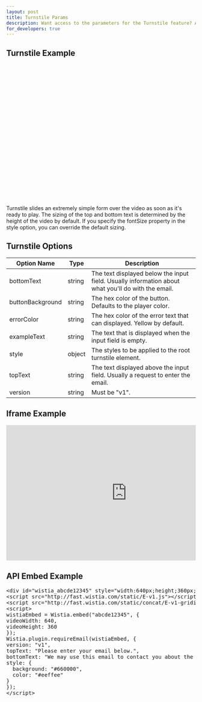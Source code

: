 ```yaml
---
layout: post
title: Turnstile Params
description: Want access to the parameters for the Turnstile feature? Ask and ye shall receive. 
for_developers: true
---
```


## Turnstile Example

<div id="wistia_4d8229898d" style="width:640px;height:360px;" data-video-width="640" data-video-height="360">&nbsp;</div>
<script charset="ISO-8859-1" src="http://fast.wistia.com/static/E-v1.js"></script>
<script charset="ISO-8859-1" src="http://fast.wistia.com/static/concat/E-v1-gridify%2CrequireEmail-v1.js"></script>

<script>/*<![CDATA[*/
wistiaEmbed = Wistia.embed("4d8229898d", {
    videoWidth: "640",
    videoHeight: "360",
    controlsVisibleOnLoad: true
});
Wistia.plugin.requireEmail(wistiaEmbed, {
    version: "v1",
    topText: "Enter your email address\nto view this video.",
    bottomText: "",
    style: {
    backgroundColor: "#303030"
    }
});
/*]]*/</script>

Turnstile slides an extremely simple form over the video as soon as it's ready to play. The sizing of the top 
and bottom text is determined by the height of the video by default. If you specify the fontSize property in the 
style option, you can override the default sizing.

## Turnstile Options

 Option Name      | Type   | Description                                                                                         
 -----------      | ----   | ----------------------------------------------------------------------------------------------------
 bottomText       | string | The text displayed below the input field. Usually information about what you'll do with the email.   
 buttonBackground | string | The hex color of the button. Defaults to the player color.                                           
 errorColor       | string | The hex color of the error text that can displayed. Yellow by default.                               
 exampleText      | string | The text that is displayed when the input field is empty.                                            
 style            | object | The styles to be applied to the root turnstile element.                                              
 topText          | string | The text displayed above the input field. Usually a request to enter the email.                      
 version          | string | Must be "v1".                                                                                        

## Iframe Example

<div class="code"><pre><iframe src="http://fast.wistia.com/embed/iframe/abcde12345?videoWidth=640&videoHeight=360&plugin[requireEmail][version]=v1&plugin[requireEmail][topText]=Please enter your email below.&plugin[requireEmail][bottomText]=We may use this email to contact you about the product, but we won't be too pushy.&plugin[requireEmail][style][background]=#660000&plugin[requireEmail][style][color]=#eeffee" allowtransparency="true" frameborder="0" scrolling="no" class="wistia_embed" name="wistia_embed" width="640" height="360"></iframe></pre></div>

## API Embed Example

<div class="code"><pre>
&lt;div id="wistia_abcde12345" style="width:640px;height;360px;" data-video-width="640" data-video-height="360"&gt;&nbsp;&lt;/div&gt;
&lt;script src="http://fast.wistia.com/static/E-v1.js"&gt;&lt;/script&gt;
&lt;script src="http://fast.wistia.com/static/concat/E-v1-gridify,requireEmail-v1.js"&gt;&lt;/script&gt;
&lt;script&gt;
wistiaEmbed = Wistia.embed("abcde12345", {
videoWidth: 640,
videoHeight: 360
});
Wistia.plugin.requireEmail(wistiaEmbed, {
version: "v1",
topText: "Please enter your email below.",
bottomText: "We may use this email to contact you about the product, but we won't be too pushy.",
style: {
  background: "#660000",
  color: "#eeffee"
}
});
&lt;/script&gt;
</pre></div>

